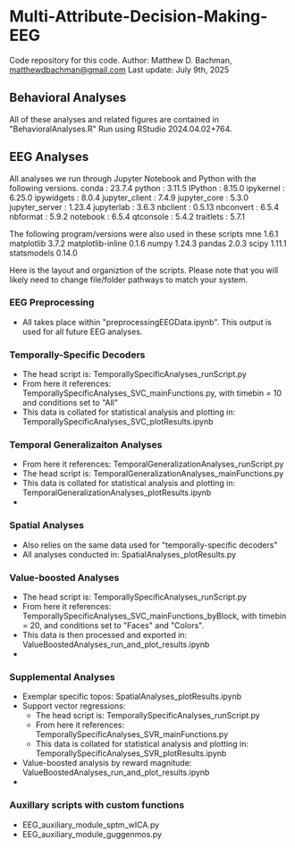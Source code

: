 # Multi-Attribute-Decision-Making-EEG
Code repository for this code. 
Author: Matthew D. Bachman, matthewdbachman@gmail.com
Last update: July 9th, 2025

## Behavioral Analyses ##
All of these analyses and related figures are contained in "BehavioralAnalyses.R"
Run using RStudio 2024.04.02+764.

## EEG Analyses ##
All analyses we run through Jupyter Notebook and Python with the following versions.
conda            : 23.7.4
python           : 3.11.5
IPython          : 8.15.0
ipykernel        : 6.25.0
ipywidgets       : 8.0.4
jupyter_client   : 7.4.9
jupyter_core     : 5.3.0
jupyter_server   : 1.23.4
jupyterlab       : 3.6.3
nbclient         : 0.5.13
nbconvert        : 6.5.4
nbformat         : 5.9.2
notebook         : 6.5.4
qtconsole        : 5.4.2
traitlets        : 5.7.1

The following program/versions were also used in these scripts
mne                           1.6.1
matplotlib                    3.7.2
matplotlib-inline             0.1.6
numpy                         1.24.3
pandas                        2.0.3
scipy                         1.11.1
statsmodels                   0.14.0

Here is the layout and organiztion of the scripts. Please note that you will likely need to change file/folder pathways to match your system.
### EEG Preprocessing
- All takes place within "preprocessingEEGData.ipynb". This output is used for all future EEG analyses.

### Temporally-Specific Decoders
- The head script is: TemporallySpecificAnalyses_runScript.py
- From here it references: TemporallySpecificAnalyses_SVC_mainFunctions.py, with timebin = 10 and conditions set to "All"
- This data is collated for statistical analysis and plotting in: TemporallySpecificAnalyses_SVC_plotResults.ipynb

### Temporal Generalizaiton Analyses
- From here it references: TemporalGeneralizationAnalyses_runScript.py
- The head script is:  TemporalGeneralizationAnalyses_mainFunctions.py
- This data is collated for statistical analysis and plotting in: TemporalGeneralizationAnalyses_plotResults.ipynb
- 
### Spatial Analyses
- Also relies on the same data used for "temporally-specific decoders"
- All analyses conducted in: SpatialAnalyses_plotResults.py

### Value-boosted Analyses
- The head script is: TemporallySpecificAnalyses_runScript.py
- From here it references: TemporallySpecificAnalyses_SVC_mainFunctions_byBlock, with timebin = 20, and conditions set to "Faces" and "Colors".
- This data is then processed and exported in: ValueBoostedAnalyses_run_and_plot_results.ipynb
- 
### Supplemental Analyses
- Exemplar specific topos: SpatialAnalyses_plotResults.ipynb
- Support vector regressions:
  - The head script is: TemporallySpecificAnalyses_runScript.py
  - From here it references: TemporallySpecificAnalyses_SVR_mainFunctions.py
  - This data is collated for statistical analysis and plotting in: TemporallySpecificAnalyses_SVR_plotResults.ipynb
- Value-boosted analysis by reward magnitude: ValueBoostedAnalyses_run_and_plot_results.ipynb
- 
### Auxillary scripts with custom functions
- EEG_auxiliary_module_sptm_wICA.py
- EEG_auxiliary_module_guggenmos.py
